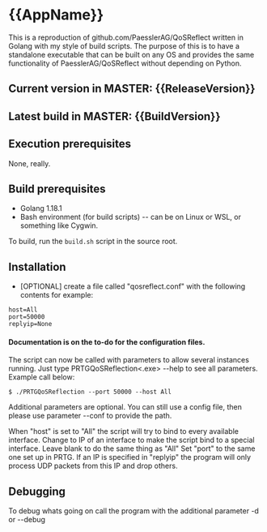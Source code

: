 # {{AppName}}
This is a reproduction of github.com/PaesslerAG/QoSReflect written in Golang with my style of build scripts.  The purpose of this is to have a standalone executable
that can be built on any OS and provides the same functionality of PaesslerAG/QoSReflect without depending on Python.

## Current version in MASTER: {{ReleaseVersion}}
## Latest build in MASTER: {{BuildVersion}}

## Execution prerequisites
None, really.  

## Build prerequisites
* Golang 1.18.1
* Bash environment (for build scripts) -- can be on Linux or WSL, or something like Cygwin.

To build, run the `build.sh` script in the source root.

## Installation
* [OPTIONAL] create a file called "qosreflect.conf" with the following contents for example:

```
host=All
port=50000
replyip=None
```
#### Documentation is on the to-do for the configuration files.

The script can now be called with parameters to allow several instances running. Just type PRTGQoSReflection<.exe> --help to see all parameters. Example call below:

```
$ ./PRTGQoSReflection --port 50000 --host All
```

Additional parameters are optional. You can still use a config file, then please use parameter --conf to provide the path.

When "host" is set to "All" the script will try to bind to every available interface. Change to IP of an interface to make the script bind to a special interface. Leave blank to do the same thing as "All"
Set "port" to the same one set up in PRTG.
If an IP is specified in "replyip" the program will only process UDP packets from this IP and drop others.

## Debugging
To debug whats going on call the program with the additional parameter -d or --debug
